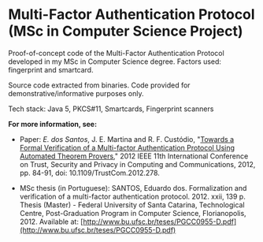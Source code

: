 # Multi-Factor Authentication Protocol (MSc in Computer Science Project)
Proof-of-concept code of the Multi-Factor Authentication Protocol developed in my MSc in Computer Science degree. Factors used: fingerprint and smartcard.

Source code extracted from binaries. Code provided for demonstrative/informative purposes only. 

Tech stack: Java 5, PKCS#11, Smartcards, Fingerprint scanners

**For more information, see:**

- Paper: *E. dos Santos*, J. E. Martina and R. F. Custódio, "[Towards a Formal Verification of a Multi-factor Authentication Protocol Using Automated Theorem Provers](docs/TrustComm2012.pdf)," 2012 IEEE 11th International Conference on Trust, Security and Privacy in Computing and Communications, 2012, pp. 84-91, doi: 10.1109/TrustCom.2012.278.

- MSc thesis (in Portuguese): SANTOS, Eduardo dos. Formalization and verification of a multi-factor authentication protocol. 2012. xxii, 139 p. Thesis (Master) - Federal University of Santa Catarina, Technological Centre, Post-Graduation Program in Computer Science, Florianopolis, 2012. Available at: [http://www.bu.ufsc.br/teses/PGCC0955-D.pdf](http://www.bu.ufsc.br/teses/PGCC0955-D.pdf)
